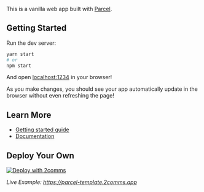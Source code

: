This is a vanilla web app built with [Parcel](https://parceljs.org).

## Getting Started

Run the dev server:

```bash
yarn start
# or
npm start
```

And open [localhost:1234](http://localhost:1234) in your browser!

As you make changes, you should see your app automatically update in the browser without even refreshing the page!

## Learn More

- [Getting started guide](https://parceljs.org/getting-started/webapp/)
- [Documentation](https://parceljs.org/docs/)

## Deploy Your Own

[![Deploy with 2comms](https://2comms.com/button)](https://2comms.com/build?repo-url=https://github.com/2comms/templates/parcel&template=parcel)

_Live Example: https://parcel-template.2comms.app_
